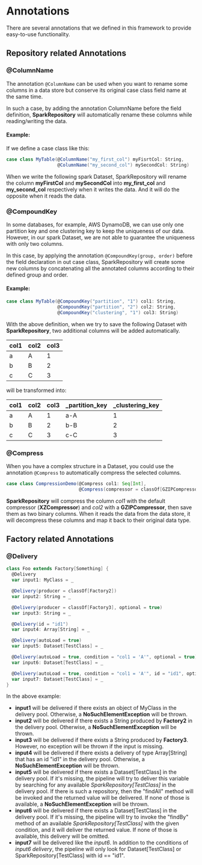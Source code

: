 # Annotations
There are several annotations that we defined in this framework to provide easy-to-use functionality.

## Repository related Annotations

### @ColumnName
The annotation `@ColumnName` can be used when you want to rename some columns in a data store but conserve its original case class field name at the same time.

In such a case, by adding the annotation ColumnName before the field definition, **SparkRepository** will automatically rename these columns while reading/writing the data.

#### Example:
If we define a case class like this:
```scala
case class MyTable(@ColumnName("my_first_col") myFisrtCol: String,
                   @ColumnName("my_second_col") mySecondCol: String)

```

When we write the following spark Dataset, SparkRepository will rename the column **myFirstCol** and **mySecondCol** into **my_first_col** and **my_second_col** respectively when it writes the data. And it will do the opposite when it reads the data.

### @CompoundKey
In some databases, for example, AWS DynamoDB, we can use only one partition key and one clustering key to keep the uniqueness of our data. However, in our spark Dataset, we are not able to guarantee the uniqueness with only two columns.

In this case, by applying the annotation `@CompoundKey(group, order)` before the field declaration in out case class, SparkRepository will create some new columns by concatenating all the annotated columns according to their defined group and order.

#### Example:
```scala
case class MyTable(@CompoundKey("partition", "1") col1: String,
                   @CompoundKey("partition", "2") col2: String,
                   @CompoundKey("clustering", "1") col3: String)
```

With the above definition, when we try to save the following Dataset with **SparkRepository**, two additional columns will be added automatically.

| col1 | col2 | col3 |
|------|------|------|
| a    | A    | 1    |
| b    | B    | 2    |
| c    | C    | 3    |

will be transformed into:

| col1 | col2 | col3 | _partition_key | _clustering_key |
|------|------|------|----------------|-----------------|
| a    | A    | 1    | a-A            | 1               |
| b    | B    | 2    | b-B            | 2               |
| c    | C    | 3    | c-C            | 3               |


### @Compress
When you have a complex structure in a Dataset, you could use the annotation `@Compress` to automatically compress the selected columns.

```scala
case class CompressionDemo(@Compress col1: Seq[Int],
                           @Compress(compressor = classOf[GZIPCompressor]) col2: Seq[Seq[String]])
```

**SparkRepository** will compress the column *col1* with the default compressor (**XZCompressor**) and *col2* with a **GZIPCompressor**, then save them as two binary columns. When it reads the data from the data store, it will decompress these columns and map it back to their original data type.

## Factory related Annotations

### @Delivery
```scala
class Foo extends Factory[Something] {
  @Delivery
  var input1: MyClass = _

  @Delivery(producer = classOf[Factory2])
  var input2: String = _

  @Delivery(producer = classOf[Factory3], optional = true)
  var input3: String = _

  @Delivery(id = "id1")
  var input4: Array[String] = _

  @Delivery(autoLoad = true)
  var input5: Dataset[TestClass] = _

  @Delivery(autoLoad = true, condition = "col1 = 'A'", optional = true)
  var input6: Dataset[TestClass] = _

  @Delivery(autoLoad = true, condition = "col1 = 'A'", id = "id1", optional = true)
  var input7: Dataset[TestClass] = _
}
```

In the above example:
- **input1** will be delivered if there exists an object of MyClass in the delivery pool. Otherwise, a **NoSuchElementException** will be thrown.
- **input2** will be delivered if there exists a String produced by **Factory2** in the delivery pool. Otherwise, a **NoSuchElementException** will be thrown.
- **input3** will be delivered if there exists a String produced by **Factory3**. However, no exception will be thrown if the input is missing.
- **input4** will be delivered if there exists a delivery of type Array[String] that has an id "id1" in the delivery pool. Otherwise, a **NoSuchElementException** will be thrown.
- **input5** will be delivered if there exists a Dataset[TestClass] in the delivery pool. If it's missing, the pipeline will try to deliver this variable by searching for any available *SparkRepository[TestClass]* in the delivery pool. If there is such a repository, then the "findAll" method will be invoked and the returned value will be delivered. If none of those is available, a **NoSuchElementException** will be thrown.
- **input6** will be delivered if there exists a Dataset[TestClass] in the delivery pool. If it's missing, the pipeline will try to invoke the "findBy" method of an available *SparkRepository[TestClass]* with the given condition, and it will deliver the returned value. If none of those is available, this delivery will be omitted.
- **input7** will be delivered like the *input6*. In addition to the conditions of *input6 delivery*, the pipeline will only look for Dataset[TestClass] or SparkRepository[TestClass] with id == "id1". 